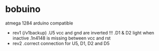 # bobuino
atmega 1284 arduino compatible

- rev1 (/v1backup)
  .U5 vcc and gnd are inverted !!!
  .D1 & D2 light when inactive
  .1n4148 is missing between vcc and rst
- rev2 
  .correct connection for U5, D1, D2 and D5

